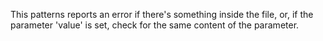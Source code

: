 This patterns reports an error if there's something inside the file, or, if the
parameter 'value' is set, check for the same content of the parameter.
